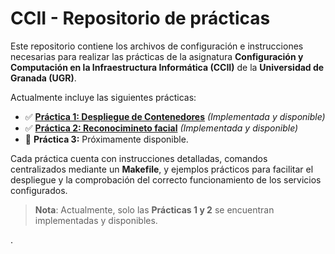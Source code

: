 # CCII - Repositorio de prácticas

Este repositorio contiene los archivos de configuración e instrucciones necesarias para realizar las prácticas de la asignatura **Configuración y Computación en la Infraestructura Informática (CCII)** de la **Universidad de Granada (UGR)**.

Actualmente incluye las siguientes prácticas:

- ✅ [**Práctica 1: Despliegue de Contenedores**](/P1.md) *(Implementada y disponible)*  
- ✅ [**Práctica 2: Reconocimineto facial**](/P2.md) *(Implementada y disponible)* 
- 🔲 **Práctica 3:** Próximamente disponible.

Cada práctica cuenta con instrucciones detalladas, comandos centralizados mediante un **Makefile**, y ejemplos prácticos para facilitar el despliegue y la comprobación del correcto funcionamiento de los servicios configurados.

> **Nota**: Actualmente, solo las  **Prácticas 1 y 2** se encuentran implementadas y disponibles.

 .